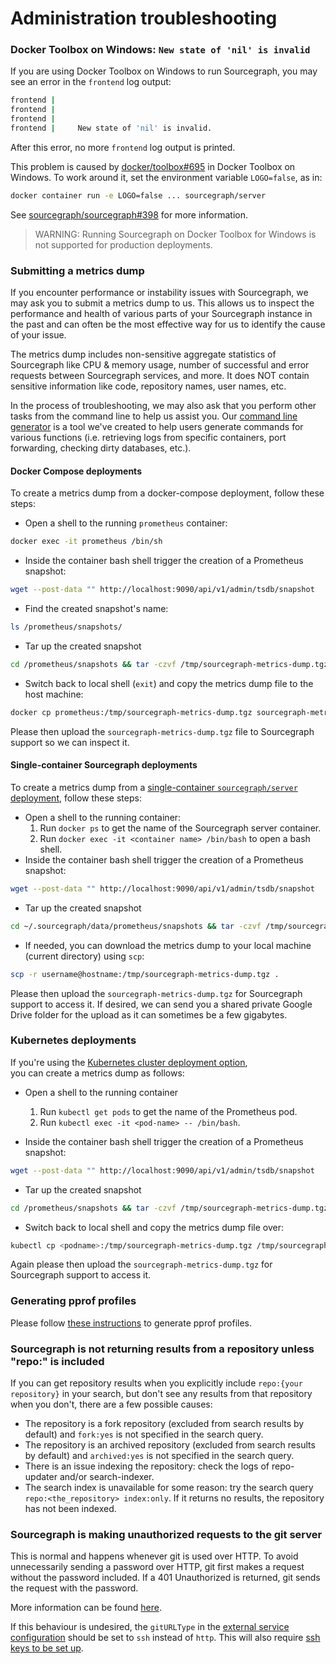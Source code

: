 # Administration troubleshooting

### Docker Toolbox on Windows: `New state of 'nil' is invalid`

If you are using Docker Toolbox on Windows to run Sourcegraph, you may see an error in the `frontend` log output:

```bash
frontend |
frontend |
frontend |
frontend |     New state of 'nil' is invalid.
```

After this error, no more `frontend` log output is printed.

This problem is caused by [docker/toolbox#695](https://github.com/docker/toolbox/issues/695#issuecomment-356218801) in Docker Toolbox on Windows. To work around it, set the environment variable `LOGO=false`, as in:

```bash
docker container run -e LOGO=false ... sourcegraph/server
```

See [sourcegraph/sourcegraph#398](https://github.com/sourcegraph/sourcegraph/issues/398) for more information.

> WARNING: Running Sourcegraph on Docker Toolbox for Windows is not supported for production deployments.

### Submitting a metrics dump

If you encounter performance or instability issues with Sourcegraph, we may ask you to submit a metrics dump to us. This allows us to inspect the performance and health of various parts of your Sourcegraph instance in the past and can often be the most effective way for us to identify the cause of your issue.

The metrics dump includes non-sensitive aggregate statistics of Sourcegraph like CPU & memory usage, number of successful and error requests between Sourcegraph services, and more. It does NOT contain sensitive information like code, repository names, user names, etc.

In the process of troubleshooting, we may also ask that you perform other tasks from the command line to help us assist you. Our [command line generator](https://sourcegraph.github.io/support-generator/) is a tool we've created to help users generate commands for various functions (i.e. retrieving logs from specific containers, port forwarding, checking dirty databases, etc.).

#### Docker Compose deployments

To create a metrics dump from a docker-compose deployment, follow these steps:

* Open a shell to the running `prometheus` container:

```sh
docker exec -it prometheus /bin/sh
```

* Inside the container bash shell trigger the creation of a Prometheus snapshot:  

```sh
wget --post-data "" http://localhost:9090/api/v1/admin/tsdb/snapshot
```

* Find the created snapshot's name:

```sh
ls /prometheus/snapshots/
```

* Tar up the created snapshot

```sh
cd /prometheus/snapshots && tar -czvf /tmp/sourcegraph-metrics-dump.tgz <snapshot-name>
```

* Switch back to local shell (`exit`) and copy the metrics dump file to the host machine:

```sh
docker cp prometheus:/tmp/sourcegraph-metrics-dump.tgz sourcegraph-metrics-dump.tgz
```

Please then upload the `sourcegraph-metrics-dump.tgz` file to Sourcegraph support so we can inspect it.

#### Single-container Sourcegraph deployments

To create a metrics dump from a [single-container `sourcegraph/server` deployment](deploy/docker-single-container/index.md), follow these steps:

* Open a shell to the running container:
    1. Run `docker ps` to get the name of the Sourcegraph server container.
    1. Run `docker exec -it <container name> /bin/bash` to open a bash shell.
* Inside the container bash shell trigger the creation of a Prometheus snapshot:  

```sh
wget --post-data "" http://localhost:9090/api/v1/admin/tsdb/snapshot
```

* Tar up the created snapshot

```sh
cd ~/.sourcegraph/data/prometheus/snapshots && tar -czvf /tmp/sourcegraph-metrics-dump.tgz <snapshot-name>
```

* If needed, you can download the metrics dump to your local machine (current directory) using `scp`:

```sh
scp -r username@hostname:/tmp/sourcegraph-metrics-dump.tgz .
```

Please then upload the `sourcegraph-metrics-dump.tgz` for Sourcegraph support to access it. If desired, we can send you a shared private Google Drive folder for the upload as it can sometimes be a few gigabytes.

### Kubernetes deployments

If you're using the [Kubernetes cluster deployment option](https://github.com/sourcegraph/deploy-sourcegraph),  
you can create a metrics dump as follows:

* Open a shell to the running container
    1. Run `kubectl get pods` to get the name of the Prometheus pod.
    1. Run `kubectl exec -it <pod-name> -- /bin/bash`.

* Inside the container bash shell trigger the creation of a Prometheus snapshot:  

```sh
wget --post-data "" http://localhost:9090/api/v1/admin/tsdb/snapshot
```

* Tar up the created snapshot

```sh
cd /prometheus/snapshots && tar -czvf /tmp/sourcegraph-metrics-dump.tgz <snapshot-name>
```

* Switch back to local shell and copy the metrics dump file over:

```sh
kubectl cp <podname>:/tmp/sourcegraph-metrics-dump.tgz /tmp/sourcegraph-metrics-dump.tgz
```

Again please then upload the `sourcegraph-metrics-dump.tgz` for Sourcegraph support to access it.

### Generating pprof profiles

Please follow [these instructions](pprof.md) to generate pprof profiles.

### Sourcegraph is not returning results from a repository unless "repo:" is included

If you can get repository results when you explicitly include `repo:{your repository}` in your search, but don't see any results from that repository when you don't, there are a few possible causes: 

- The repository is a fork repository (excluded from search results by default) and `fork:yes` is not specified in the search query.
- The repository is an archived repository (excluded from search results by default) and `archived:yes` is not specified in the search query.
- There is an issue indexing the repository: check the logs of repo-updater and/or search-indexer.
- The search index is unavailable for some reason: try the search query `repo:<the_repository> index:only`. If it returns no results, the repository has not been indexed.

### Sourcegraph is making unauthorized requests to the git server

This is normal and happens whenever git is used over HTTP. To avoid unnecessarily sending a password over HTTP, git first
makes a request without the password included. If a 401 Unauthorized is returned, git sends the request with the password.

More information can be found [here](https://confluence.atlassian.com/bitbucketserverkb/two-401-responses-for-every-git-opperation-938854756.html).

If this behaviour is undesired, the `gitURLType` in the [external service configuration](https://docs.sourcegraph.com/admin/external_service/github#configuration)
should be set to `ssh` instead of `http`. This will also require [ssh keys to be set up](https://docs.sourcegraph.com/admin/repo/auth#repositories-that-need-http-s-or-ssh-authentication).
